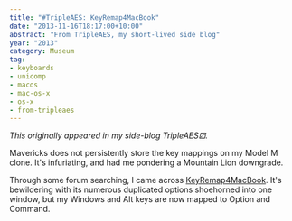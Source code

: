 ```yaml
---
title: "#TripleAES: KeyRemap4MacBook"
date: "2013-11-16T18:17:00+10:00"
abstract: "From TripleAES, my short-lived side blog"
year: "2013"
category: Museum
tag:
- keyboards
- unicomp
- macos
- mac-os-x
- os-x
- from-tripleaes
---
```

*This originally appeared in my side-blog TripleAES⚂.*

Mavericks does not persistently store the key mappings on my Model M clone. It's infuriating, and had me pondering a Mountain Lion downgrade.

Through some forum searching, I came across [KeyRemap4MacBook]. It's bewildering with its numerous duplicated options shoehorned into one window, but my Windows and Alt keys are now mapped to Option and Command.

[KeyRemap4MacBook]: https://pqrs.org/macosx/keyremap4macbook/index.html.en

